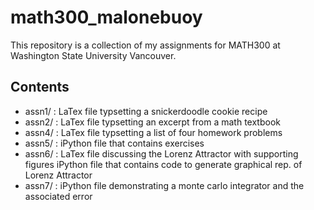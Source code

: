 # math300_malonebuoy 
This repository is a collection of my assignments for MATH300 at Washington State University Vancouver. 

## Contents
* assn1/ : LaTex file typsetting a snickerdoodle cookie recipe
* assn2/ : LaTex file typsetting an excerpt from a math textbook
* assn4/ : LaTex file typsetting a list of four homework problems
* assn5/ : iPython file that contains exercises 
* assn6/ : LaTex file discussing the Lorenz Attractor with supporting            figures iPython file that contains code to generate graphical rep. of Lorenz Attractor
* assn7/  : iPython file demonstrating a monte carlo integrator and the associated error 